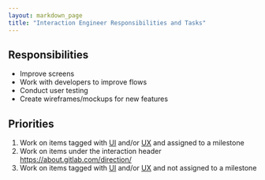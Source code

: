 ```yaml
---
layout: markdown_page
title: "Interaction Engineer Responsibilities and Tasks"
---
```


## Responsibilities

* Improve screens
* Work with developers to improve flows
* Conduct user testing
* Create wireframes/mockups for new features

## Priorities

1. Work on items tagged with [UI](https://gitlab.com/gitlab-org/gitlab-ce/issues?label_name=ui) and/or [UX](https://gitlab.com/gitlab-org/gitlab-ce/issues?label_name=ux) and assigned to a milestone
1. Work on items under the interaction header https://about.gitlab.com/direction/
1. Work on items tagged with [UI](https://gitlab.com/gitlab-org/gitlab-ce/issues?label_name=ui) and/or [UX](https://gitlab.com/gitlab-org/gitlab-ce/issues?label_name=ux) and not assigned to a milestone
